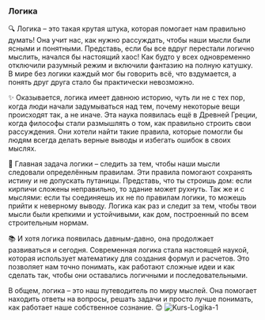 ### **Логика**

🔍 Логика – это такая крутая штука, которая помогает нам правильно думать! Она учит нас, как нужно рассуждать, чтобы наши мысли были ясными и понятными. Представь, если бы все вдруг перестали логично мыслить, начался бы настоящий хаос! Как будто у всех одновременно отключили разумный режим и включили фантазию на полную катушку. В мире без логики каждый мог бы говорить всё, что вздумается, а понять друг друга стало бы практически невозможно.

✨ Оказывается, логика имеет давнюю историю, чуть ли не с тех пор, когда люди начали задумываться над тем, почему некоторые вещи происходят так, а не иначе. Эта наука появилась ещё в Древней Греции, когда философы стали размышлять о том, как правильно строить свои рассуждения. Они хотели найти такие правила, которые помогли бы людям всегда делать верные выводы и избегать ошибок в своих мыслях.

🧠 Главная задача логики – следить за тем, чтобы наши мысли следовали определённым правилам. Эти правила помогают сохранять истину и не допускать путаницы. Представь, что ты строишь дом: если кирпичи сложены неправильно, то здание может рухнуть. Так же и с мыслями: если ты соединяешь их не по правилам логики, то можешь прийти к неверному выводу. Логика как раз и следит за тем, чтобы твои мысли были крепкими и устойчивыми, как дом, построенный по всем строительным нормам.

📚 И хотя логика появилась давным-давно, она продолжает развиваться и сегодня. Современная логика стала настоящей наукой, которая использует математику для создания формул и расчетов. Это позволяет нам точно понимать, как работают сложные идеи и как сделать так, чтобы они оставались логичными и последовательными.

В общем, логика – это наш путеводитель по миру мыслей. Она помогает находить ответы на вопросы, решать задачи и просто лучше понимать, как работает наше собственное сознание. 😊
![Kurs-Logika-1](https://github.com/user-attachments/assets/4f2927d0-1b86-43fe-97ab-f4c1eaf016b9)
